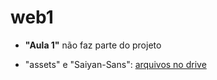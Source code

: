 # web1

- <b>"Aula 1"</b> não faz parte do projeto

- "assets" e "Saiyan-Sans": <a href="https://drive.google.com/drive/folders/107FfimG3iOhT-QzT1Y6ZcbMmSWscGw7C?usp=sharing">
arquivos no drive </a>
